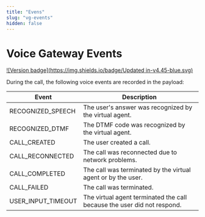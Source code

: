 ```yaml
---
title: "Evens"
slug: "vg-events"
hidden: false
---
```


# Voice Gateway Events

[![Version badge](https://img.shields.io/badge/Updated in-v4.45-blue.svg)](../../release-notes/4.45.md)

During the call, the following voice events are recorded in the payload:

| Event              | Description                                                             |
|--------------------|-------------------------------------------------------------------------|
| RECOGNIZED_SPEECH  | The user's answer was recognized by the virtual agent.                  |
| RECOGNIZED_DTMF    | The DTMF code was recognized by the virtual agent.                      |
| CALL_CREATED       | The user created a call.                                                |
| CALL_RECONNECTED   | The call was reconnected due to network problems.                       |
| CALL_COMPLETED     | The call was terminated by the virtual agent or by the user.            |
| CALL_FAILED        | The call was terminated.                                                |
| USER_INPUT_TIMEOUT | The virtual agent terminated the call because the user did not respond. |

